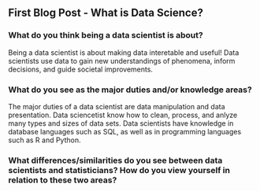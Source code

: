 ## First Blog Post - What is Data Science?

### What do you think being a data scientist is about?

Being a data scientist is about making data interetable and useful! Data scientists use data to gain new understandings of phenomena, inform decisions, and guide societal improvements.

### What do you see as the major duties and/or knowledge areas?

The major duties of a data scientist are data manipulation and data presentation. Data sciencetist know how to clean, process, and anlyze many types and sizes of data sets. Data scientists have knowledge in database languages such as SQL, as well as in programming languages such as R and Python.

### What differences/similarities do you see between data scientists and statisticians? How do you view yourself in relation to these two areas?

